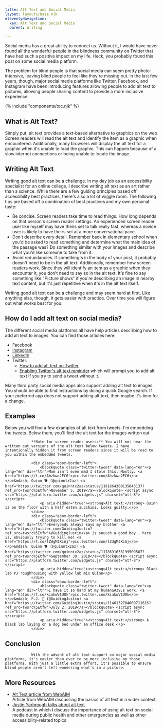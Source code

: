 ```yaml
---
title: Alt Text and Social Media
layout: layouts/base.njk
eleventyNavigation:
  key: Alt Text and Social Media
  parent: Writing

---
```

Social media has a great ability to connect us. Without it, I would have never found all the wonderful people in the blindness community on Twitter that have had such a positive impact on my life. Heck, you probably found this post on some social media platform.

The problem for blind people is that social media can seem pretty photo-intensive, leaving blind people to feel like they're missing out. In the last few years, though, major social media platforms like Twitter, Facebook, and Instagram have been introducing features allowing people to add alt text to pictures, allowing people sharing content to provide a more inclusive experience.

{% include "components/toc.njk" %}

## What is Alt Text?

Simply put, alt text provides a text-based alternative to graphics on the web. Screen readers will read the alt text and identify the item as a graphic when encountered. Additionally, many browsers will display the alt text for a graphic when it's unable to load the graphic. This can happen because of a slow internet connections or being unable to locate the image.

## Writing Alt Text

Writing good alt text can be a challenge. In my day job as an accessibility specialist for an online college, I describe writing alt text as an art rather than a science. While there are a few guiding principles based off accessibility best practices, there's also a lot of wiggle room. The following tips are based off a combination of best practices and my own personal taste:

- Be concise. Screen readers take time to read things. How long depends on that person's screen reader settings. An experienced screen reader user like myself may have theirs set to talk really fast, whereas a novice user is likely to have theirs set at a more conversational pace.
- Don't describe every detail. Remember back in elementary school when you'd be asked to read something and determine what the main idea of the passage was? Do something similar with your images and describe what you'd like someone to take from it.
- Avoid redundancies. If something's in the body of your post, it probably doesn't need to be in the alt text. Additionally, remember how screen readers work. Since they will identify an item as a graphic when they encounter it, you don't need to say so in the alt text. It's fine to say something like "Picture shows" if you're describing an image in nearby text content, but it's just repetitive when it's in the alt text itself.

Writing good alt text can be a challenge and may seem hard at first. Like anything else, though, it gets easier with practice. Over time you will figure out what works best for you.

## How do I add alt text on social media?

The different social media platforms all have help articles describing how to add alt text to images. You can find those articles here:

- [Facebook](https://www.facebook.com/help/214124458607871)
- [Instagram](https://help.instagram.com/503708446705527)
- [LinkedIn](https://www.linkedin.com/help/linkedin/answer/109799/adding-alternative-text-to-images-for-accessibility?lang=en)
- Twitter:
    - [How to add alt text on Twitter](https://help.twitter.com/en/using-twitter/picture-descriptions)
    - [Enabling Twitter's alt text reminder](https://help.twitter.com/en/using-twitter/set-image-description-reminder) which will prompt you to add alt text if you try to send a tweet without it.

Many third party social media apps also support adding alt text to images. You should be able to find instructions by doing a quick Google search. If your preferred app does not support adding alt text, then maybe it's time for a change.

## Examples
Below you will find a few examples of alt text from tweets. I'm embedding the tweets. Below them, you'll find the alt text for the images written out.
                
                **Note for screen reader users:** You will not hear the written out versions of the alt text below tweets. I have intentionally hidden it from screen readers since it will be read to you within the embedded tweets.

<!--Examples start here-->
                <div class="ebox-border-left">
                    <blockquote class="twitter-tweet" data-lang="en"><p lang="en" dir="ltr">Mom isn’t even mad I stole this. Mostly. <a href="https://t.co/Ahzkwa2EC6">pic.twitter.com/Ahzkwa2EC6</a></p>&mdash; Quinn 🐕 (@quinntx2az) <a href="https://twitter.com/quinntx2az/status/1191864360135643137?ref_src=twsrc%5Etfw">November 5, 2019</a></blockquote> <script async src="https://platform.twitter.com/widgets.js" charset="utf-8"></script> 
                    <p aria-hidden="true"><strong>Alt text:</strong> Quinn is on the floor with a half eaten zucchini. Looks guilty.</p>
                </div>
                <div class="ebox-border-left">
                    <blockquote class="twitter-tweet" data-lang="en"><p lang="en" dir="ltr">Everybody always says my brother <a href="https://twitter.com/GuidingJustin?ref_src=twsrc%5Etfw">@GuidingJustin</a> is suuuch a good boy , here is, obviously trying to kill me! <a href="https://t.co/lZdgMJXiAj">pic.twitter.com/lZdgMJXiAj</a></p>&mdash; Quinn 🐕 (@quinntx2az) <a href="https://twitter.com/quinntx2az/status/1178691633199509507?ref_src=twsrc%5Etfw">September 30, 2019</a></blockquote> <script async src="https://platform.twitter.com/widgets.js" charset="utf-8"></script>
                    <p aria-hidden="true"><strong>Alt text:</strong> Black lab PJ roughhousing with yellow lab mix Quinn</p>
                </div>
                <div class="ebox-border-left">
                    <blockquote class="twitter-tweet" data-lang="en"><p lang="en" dir="ltr">I have it so hard at my human&#39;s work. <a href="https://t.co/kiakwV1UUk">pic.twitter.com/kiakwV1UUk</a></p>&mdash; P.J. 🦮 (@GuidingJustin) <a href="https://twitter.com/GuidingJustin/status/1146132784009711616?ref_src=twsrc%5Etfw">July 2, 2019</a></blockquote> <script async src="https://platform.twitter.com/widgets.js" charset="utf-8"></script> 
                    <p aria-hidden="true"><strong>Alt text:</strong> A black lab laying on a dog bed under an office desk.</p>
                </div>
<!--End Examples-->

## Conclusion
                
                With the advent of alt text support on major social media platforms, it's easier than ever to be more inclusive on those platforms. With just a little extra effort, it's possible to ensure blind people aren't left wondering what's in a picture.

## More Resources

- [Alt Text article from WebAIM](https://webaim.org/techniques/alttext/)  
Article from WebAIM discussing the basics of alt text in a wider context.
- [Justin Yarbrough talks about alt text](https://a11yrules.com/podcast/justin-yarbrough-talks-about-alt-text/)  
A podcast in which I discuss the importance of using alt text on social media during public health and other emergencies as well as other accessibility-related topics.